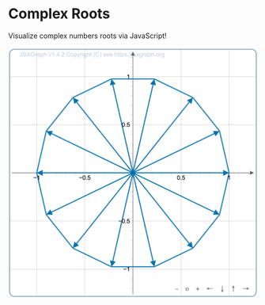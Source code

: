 # Complex Roots

Visualize complex numbers roots via JavaScript!

![Complex numbers root](https://github.com/matteofortino/complex-roots/blob/main/image.png?raw=true)
